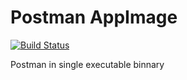 # Postman AppImage

[![Build Status](https://travis-ci.org/showcheap/postman-appimage.svg?branch=6.4.4)](https://travis-ci.org/showcheap/postman-appimage)

Postman in single executable binnary

